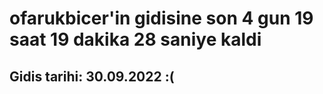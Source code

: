 # ofarukbicer'in gidisine son 4 gun 19 saat 19 dakika 28 saniye kaldi

## Gidis tarihi: 30.09.2022 :(